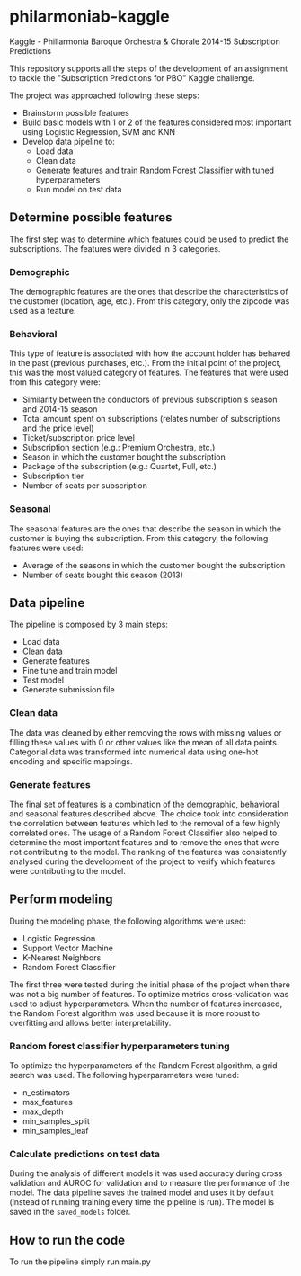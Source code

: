 # philarmoniab-kaggle
Kaggle - Phillarmonia Baroque Orchestra &amp; Chorale 2014-15 Subscription Predictions

This repository supports all the steps of the development of an assignment to tackle the "Subscription Predictions for PBO" Kaggle challenge.

The project was approached following these steps:
- Brainstorm possible features
- Build basic models with 1 or 2 of the features considered most important using Logistic Regression, SVM and KNN
- Develop data pipeline to:
   - Load data 
   - Clean data
   - Generate features and train Random Forest Classifier with tuned hyperparameters
   - Run model on test data  

## Determine possible features
The first step was to determine which features could be used to predict the subscriptions. The features were divided in 3 categories.

### Demographic
The demographic features are the ones that describe the characteristics of the customer (location, age, etc.). From this category, only the zipcode was used as a feature.

### Behavioral
This type of feature is associated with how the account holder has behaved in the past (previous purchases, etc.). From the initial point of the project, this was the most valued category of features. The features that were used from this category were:
- Similarity between the conductors of previous subscription's season and 2014-15 season 
- Total amount spent on subscriptions (relates number of subscriptions and the price level)
- Ticket/subscription price level
- Subscription section (e.g.: Premium Orchestra, etc.)
- Season in which the customer bought the subscription
- Package of the subscription (e.g.: Quartet, Full, etc.)
- Subscription tier
- Number of seats per subscription

### Seasonal
The seasonal features are the ones that describe the season in which the customer is buying the subscription. From this category, the following features were used:
- Average of the seasons in which the customer bought the subscription
- Number of seats bought this season (2013)

## Data pipeline 
The pipeline is composed by 3 main steps:
- Load data
- Clean data
- Generate features
- Fine tune and train model
- Test model
- Generate submission file

### Clean data
The data was cleaned by either removing the rows with missing values or filling these values with 0 or other values like the mean of all data points.  
Categorial data was transformed into numerical data using one-hot encoding and specific mappings.

### Generate features
The final set of features is a combination of the demographic, behavioral and seasonal features described above. The choice took into consideration the correlation between features which led to the removal of a few highly correlated ones. The usage of a Random Forest Classifier also helped to determine the most important features and to remove the ones that were not contributing to the model. The ranking of the features was consistently analysed during the development of the project to verify which features were contributing to the model.

## Perform modeling
During the modeling phase, the following algorithms were used:
- Logistic Regression
- Support Vector Machine
- K-Nearest Neighbors
- Random Forest Classifier

The first three were tested during the initial phase of the project when there was not a big number of features. To optimize metrics cross-validation was used to adjust hyperparameters. When the number of features increased, the Random Forest algorithm was used because it is more robust to overfitting and allows better interpretability.

### Random forest classifier hyperparameters tuning
To optimize the hyperparameters of the Random Forest algorithm, a grid search was used. The following hyperparameters were tuned:
- n_estimators
- max_features
- max_depth
- min_samples_split
- min_samples_leaf

### Calculate predictions on test data
During the analysis of different models it was used accuracy during cross validation and AUROC for validation and to measure the performance of the model.
The data pipeline saves the trained model and uses it by default (instead of running training every time the pipeline is run). The model is saved in the `saved_models` folder.

## How to run the code
To run the pipeline simply run main.py